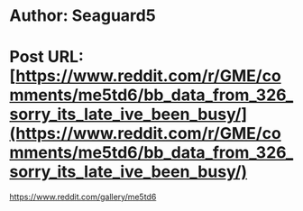 # Author: Seaguard5
# Post URL: [https://www.reddit.com/r/GME/comments/me5td6/bb_data_from_326_sorry_its_late_ive_been_busy/](https://www.reddit.com/r/GME/comments/me5td6/bb_data_from_326_sorry_its_late_ive_been_busy/)


https://www.reddit.com/gallery/me5td6
